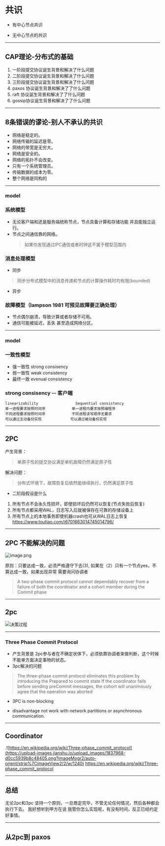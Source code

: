           
   # 共识
- 有中心节点共识

- 无中心节点的共识
   
 ----------------------------------------------------
 ## CAP理论-分布式的基础                                   
  1. 一阶段提交协议诞生背景和解决了什么问题
  2. 二阶段提交协议诞生背景和解决了什么问题
  3. 三阶段提交协议诞生背景和解决了什么问题
  4. paxos 协议诞生背景和解决了了什么问题
  5. raft 协议诞生背景和解决了了什么问题
  6. gossip协议诞生背景和解决了了什么问题
  
  ----------------------------------------------------------------------
  ##  8条错误的谬论-别人不承认的共识
- 网络是稳定的。
- 网络传输的延迟是零。
- 网络的带宽是无穷大。
- 网络是安全的。
- 网络的拓扑不会改变。
- 只有一个系统管理员。
- 传输数据的成本为零。
- 整个网络是同构的


-------------------------------------------
###  model
### 系统模型
- 无论客户端和还是服务端统称节点，节点具备计算和存储功能 并且能独立运行。
- 节点之间通信靠的网络。
   >如果你发现通过IPC通信或者时钟这不属于模型范围内
### 消息处理模型
- 同步
>同步分布式模型中的消息传递和节点的计算操作耗时均有限(bounded)
- 异步

### 故障模型（lampson 1981 可预见故障要正确处理）
- 节点偶尔崩溃，导致计算或者存储不可用。
- 通信可能被延迟，丢失 甚至造成网络分区。
---------------------------------------------------------
###  model
### 一致性模型   
- 强一致性 strong consisency 
- 弱一致性 weak consistency
- 最终一致 evenual consistency
### strong consisency -- 客户端
~~~
linearizability                 Sequential consistency
单一进程要求按照时间序	           单一进程内要求按照编程序
不同进程要求按照时间序	           不同进程读写顺序无要求
可以通过主动备份实现	           可以通过被动备份实现
~~~
-----------------------------------------------------------
## 2PC
产生背景：
>单原子性的提交协议满足单机故障仍然满足原子性

解决问题： 
 >分布式环境下，故障恢复后依然能继续执行，仍然满足原子性  
- 二阶段假设是什么
 1. 所有节点不会永久性损坏，即使损坏后仍然可以恢复(节点失败后恢复)
2. 所有节点都采用WAL，日志写入后就被保存在可靠的存储设备上
3. 所有节点上的本地事务即使机器crash也可从WAL日志上恢复
https://www.toutiao.com/i6701663014745014796/
---------------------------------------------------------------------------
## 2PC 不能解决的问题

![image.png](https://upload-images.jianshu.io/upload_images/1837968-4a5e75df6ace781e.png?imageMogr2/auto-orient/strip%7CimageView2/2/w/1240)

原则：只要达成一致，必须严格遵守下去(3),
 如果在（2）只有一个节点yes，不算达成一致，如果出现异常 需要询问协调者
>A two-phase commit protocol cannot dependably recover from a failure of both the coordinator and a cohort member during the Commit phase



--------------------------------------------------------------------------
## 2pc 


![决策过程](https://upload-images.jianshu.io/upload_images/1837968-bc19aa8ca6c25052.png?imageMogr2/auto-orient/strip%7CimageView2/2/w/1240)


--------------------------------------------------------------------------
### Three Phase Commit Protocol
- 产生背景是 2pc参与者在不确定状体下，必须依靠协调者来做判断，这个时候不能单方面决定事物的状态。
- 3pc解决的问题
 >The three-phase commit protocol eliminates this problem by introducing the Prepared to commit state
 If the coordinator fails before sending preCommit messages, the cohort will unanimously agree that the operation was aborted
- 3PC is non-blocking
 
- disadvantage   not work with network partitions or asynchronous communication.



---------------------------------------------------------------
## Coordinator
.![https://en.wikipedia.org/wiki/Three-phase_commit_protocol](https://upload-images.jianshu.io/upload_images/1837968-d0cc5939b8c48405.png?imageMogr2/auto-orient/strip%7CimageView2/2/w/1240)
https://en.wikipedia.org/wiki/Three-phase_commit_protocol

------------------------------------------------------------------------------------------------------
 ## 总结
 
 无论2pc和3pc 坚持一个原则，一旦商定完毕，不管无论任何情况，然后各种都会执行下去。
 我好想听到甲方在说 我管你怎么实现呢，有没有时间，反正已经约定好事情。
 
 --------------------------------------------------------------
 
 ## 从2pc到 paxos
 
 
 